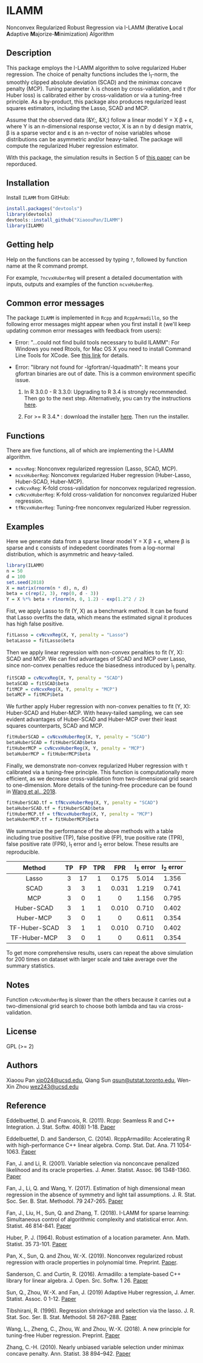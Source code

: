 # ILAMM 

Nonconvex Regularized Robust Regression via I-LAMM (**I**terative **L**ocal **A**daptive **M**ajorize-**M**inimization) Algorithm

## Description

This package employs the I-LAMM algorithm to solve regularized Huber regression. The choice of penalty functions includes the l<sub>1</sub>-norm, the smoothly clipped absolute deviation (SCAD) and the minimax concave penalty (MCP). Tuning parameter &lambda; is chosen by cross-validation, and &tau; (for Huber loss) is calibrated either by cross-validation or via a tuning-free principle. As a by-product, this package also produces regularized least squares estimators, including the Lasso, SCAD and MCP. 

Assume that the observed data (&Y;, &X;) follow a linear model Y = X &beta; + &epsilon;, where Y is an n-dimensional response vector, X is an n by d design matrix, &beta; is a sparse vector and &epsilon; is an n-vector of noise variables whose distributions can be asymmetric and/or heavy-tailed. The package will compute the regularized Huber regression estimator.

With this package, the simulation results in Section 5 of [this paper](https://arxiv.org/abs/1907.04027) can be reporduced.

## Installation

Install `ILAMM` from GitHub:

```r
install.packages("devtools")
library(devtools)
devtools::install_github("XiaoouPan/ILAMM")
library(ILAMM)
```

## Getting help

Help on the functions can be accessed by typing `?`, followed by function name at the R command prompt. 

For example, `?ncvxHuberReg` will present a detailed documentation with inputs, outputs and examples of the function `ncvxHuberReg`.

## Common error messages

The package `ILAMM` is implemented in `Rcpp` and `RcppArmadillo`, so the following error messages might appear when you first install it (we'll keep updating common error messages with feedback from users):

* Error: "...could not find build tools necessary to build ILAMM": For Windows you need Rtools, for Mac OS X you need to install Command Line Tools for XCode. See [this link](https://support.rstudio.com/hc/en-us/articles/200486498-Package-Development-Prerequisites) for details. 

* Error: "library not found for -lgfortran/-lquadmath": It means your gfortran binaries are out of date. This is a common environment specific issue. 

    1. In R 3.0.0 - R 3.3.0: Upgrading to R 3.4 is strongly recommended. Then go to the next step. Alternatively, you can try the instructions [here](http://thecoatlessprofessor.com/programming/rcpp-rcpparmadillo-and-os-x-mavericks-lgfortran-and-lquadmath-error/).

    2. For >= R 3.4.* : download the installer [here](https://gcc.gnu.org/wiki/GFortranBinaries#MacOS). Then run the installer.


## Functions

There are five functions, all of which are implementing the I-LAMM algorithm. 

* `ncvxReg`: Nonconvex regularized regression (Lasso, SCAD, MCP). 
* `ncvxHuberReg`: Nonconvex regularized Huber regression (Huber-Lasso, Huber-SCAD, Huber-MCP).
* `cvNcvxReg`: K-fold cross-validation for nonconvex regularized regression.
* `cvNcvxHuberReg`: K-fold cross-validation for nonconvex regularized Huber regression.
* `tfNcvxHuberReg`: Tuning-free nonconvex regularized Huber regression.

## Examples 

Here we generate data from a sparse linear model Y = X &beta; + &epsilon;, where &beta; is sparse and &epsilon; consists of indepedent coordinates from a log-normal distribution, which is asymmetric and heavy-tailed. 

```r
library(ILAMM)
n = 50
d = 100
set.seed(2018)
X = matrix(rnorm(n * d), n, d)
beta = c(rep(2, 3), rep(0, d - 3))
Y = X %*% beta + rlnorm(n, 0, 1.2) - exp(1.2^2 / 2)
```

Fist, we apply Lasso to fit (Y, X) as a benchmark method. It can be found that Lasso overfits the data, which means the estimated signal it produces has high false positive.

```r
fitLasso = cvNcvxReg(X, Y, penalty = "Lasso")
betaLasso = fitLasso$beta
```

Then we apply linear regression with non-convex penalties to fit (Y, X): SCAD and MCP. We can find advantages of SCAD and MCP over Lasso, since non-convex penalties reduce the biasedness introduced by l<sub>1</sub> penalty.

```r
fitSCAD = cvNcvxReg(X, Y, penalty = "SCAD")
betaSCAD = fitSCAD$beta
fitMCP = cvNcvxReg(X, Y, penalty = "MCP")
betaMCP = fitMCP$beta
```

We further apply Huber regression with non-convex penalties to fit (Y, X): Huber-SCAD and Huber-MCP. With heavy-tailed sampling, we can see evident advantages of Huber-SCAD and Huber-MCP over their least squares counterparts, SCAD and MCP.

```r
fitHuberSCAD = cvNcvxHuberReg(X, Y, penalty = "SCAD")
betaHuberSCAD = fitHuberSCAD$beta
fitHuberMCP = cvNcvxHuberReg(X, Y, penalty = "MCP")
betaHuberMCP = fitHuberMCP$beta
```

Finally, we demonstrate non-convex regularized Huber regression with &tau; calibrated via a tuning-free principle. This function is computationally more efficient, as we decrease cross-validation from two-dimensional grid search to one-dimension. More details of the tuning-free procedure can be found in [Wang et al., 2018](https://www.math.ucsd.edu/~wez243/Tuning_Free.pdf).

```r
fitHuberSCAD.tf = tfNcvxHuberReg(X, Y, penalty = "SCAD")
betaHuberSCAD.tf = fitHuberSCAD$beta
fitHuberMCP.tf = tfNcvxHuberReg(X, Y, penalty = "MCP")
betaHuberMCP.tf = fitHuberMCP$beta
```

We summarize the performance of the above methods with a table including true positive (TP), false positive (FP), true positive rate (TPR), false positive rate (FPR), l<sub>1</sub> error and l<sub>2</sub> error below. These results are reproducible.

| Method | TP | FP | TPR | FPR | l<sub>1</sub> error | l<sub>2</sub> error |
| :---: | :---: | :---: | :---: | :---: | :---: | :---: |
| Lasso | 3 | 17 | 1 | 0.175 | 5.014 | 1.356 |
| SCAD | 3 | 3 | 1 | 0.031 | 1.219 | 0.741 |
| MCP | 3 | 0 | 1 | 0 | 1.156 | 0.795 |
| Huber-SCAD | 3 | 1 | 1 | 0.010 | 0.710 | 0.402 |
| Huber-MCP | 3 | 0 | 1 | 0 | 0.611 | 0.354 |
| TF-Huber-SCAD | 3 | 1 | 1 | 0.010 | 0.710 | 0.402 |
| TF-Huber-MCP | 3 | 0 | 1 | 0 | 0.611 | 0.354 |

To get more comprehensive results, users can repeat the above simulation for 200 times on dataset with larger scale and take average over the summary statistics.

## Notes 

Function `cvNcvxHuberReg` is slower than the others because it carries out a two-dimensional grid search to choose both lambda and tau via cross-validation.

## License

GPL (>= 2)

## Authors

Xiaoou Pan <xip024@ucsd.edu>, Qiang Sun <qsun@utstat.toronto.edu>, Wen-Xin Zhou <wez243@ucsd.edu> 

## Reference

Eddelbuettel, D. and Francois, R. (2011). Rcpp: Seamless R and C++ Integration. J. Stat. Softw. 40(8) 1-18. [Paper](http://dirk.eddelbuettel.com/code/rcpp/Rcpp-introduction.pdf)

Eddelbuettel, D. and Sanderson, C. (2014). RcppArmadillo: Accelerating R with high-performance C++ linear algebra. Comp. Stat. Dat. Ana. 71 1054-1063. [Paper](http://dirk.eddelbuettel.com/papers/RcppArmadillo.pdf)

Fan, J. and Li, R. (2001). Variable selection via nonconcave penalized likelihood and its oracle properties. J. Amer. Statist. Assoc. 96 1348-1360. [Paper](https://www.tandfonline.com/doi/abs/10.1198/016214501753382273)

Fan, J., Li, Q. and Wang, Y. (2017). Estimation of high dimensional mean regression in the absence of symmetry and light tail assumptions. J. R. Stat. Soc. Ser. B. Stat. Methodol. 79 247-265. [Paper](https://rss.onlinelibrary.wiley.com/doi/pdf/10.1111/rssb.12166)

Fan, J., Liu, H., Sun, Q. and Zhang, T. (2018). I-LAMM for sparse learning: Simultaneous control of algorithmic complexity and statistical error. Ann. Statist. 46 814-841. [Paper](https://projecteuclid.org/euclid.aos/1522742437)

Huber, P. J. (1964). Robust estimation of a location parameter. Ann. Math. Statist. 35 73-101. [Paper](https://projecteuclid.org/euclid.aoms/1177703732)

Pan, X., Sun, Q. and Zhou, W.-X. (2019). Nonconvex regularized robust regression with oracle properties in polynomial time. Preprint. [Paper](https://arxiv.org/abs/1907.04027).

Sanderson, C. and Curtin, R. (2016). Armadillo: a template-based C++ library for linear algebra. J. Open. Src. Softw. 1 26. [Paper](http://conradsanderson.id.au/pdfs/sanderson_armadillo_joss_2016.pdf)

Sun, Q., Zhou, W.-X. and Fan, J. (2019) Adaptive Huber regression, J. Amer. Statist. Assoc. 0 1-12. [Paper](https://www.tandfonline.com/doi/abs/10.1080/01621459.2018.1543124)

Tibshirani, R. (1996). Regression shrinkage and selection via the lasso. J. R. Stat. Soc. Ser. B. Stat. Methodol. 58 267–288. [Paper](https://www.jstor.org/stable/2346178?seq=1#metadata_info_tab_contents)

Wang, L., Zheng, C., Zhou, W. and Zhou, W.-X. (2018). A new principle for tuning-free Huber regression. Preprint. [Paper](https://www.math.ucsd.edu/~wez243/Tuning_Free.pdf)

Zhang, C.-H. (2010). Nearly unbiased variable selection under minimax concave penalty. Ann. Statist. 38 894–942. [Paper](https://projecteuclid.org/euclid.aos/1266586618)
